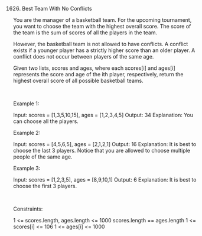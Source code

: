 1626. Best Team With No Conflicts

You are the manager of a basketball team. For the upcoming tournament, you want to choose the team with the highest overall score. The score of the team is the sum of scores of all the players in the team.

However, the basketball team is not allowed to have conflicts. A conflict exists if a younger player has a strictly higher score than an older player. A conflict does not occur between players of the same age.

Given two lists, scores and ages, where each scores[i] and ages[i] represents the score and age of the ith player, respectively, return the highest overall score of all possible basketball teams.

 

Example 1:

Input: scores = [1,3,5,10,15], ages = [1,2,3,4,5]
Output: 34
Explanation: You can choose all the players.


Example 2:

Input: scores = [4,5,6,5], ages = [2,1,2,1]
Output: 16
Explanation: It is best to choose the last 3 players. Notice that you are allowed to choose multiple people of the same age.


Example 3:

Input: scores = [1,2,3,5], ages = [8,9,10,1]
Output: 6
Explanation: It is best to choose the first 3 players. 


 

Constraints:

1 <= scores.length, ages.length <= 1000
scores.length == ages.length
1 <= scores[i] <= 106
1 <= ages[i] <= 1000